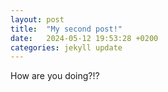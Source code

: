 ```yaml
---
layout: post
title:  "My second post!"
date:   2024-05-12 19:53:28 +0200
categories: jekyll update
---
```


How are you doing?!?